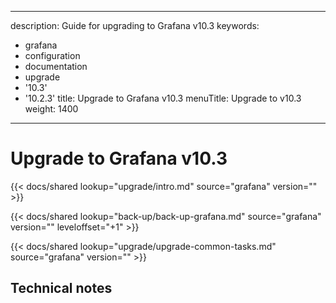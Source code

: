 -----

description: Guide for upgrading to Grafana v10.3
keywords:

- grafana
- configuration
- documentation
- upgrade
- '10.3'
- '10.2.3'
  title: Upgrade to Grafana v10.3
  menuTitle: Upgrade to v10.3
  weight: 1400

-----

# Upgrade to Grafana v10.3

{{\< docs/shared lookup="upgrade/intro.md" source="grafana" version="<GRAFANA VERSION>" \>}}

{{\< docs/shared lookup="back-up/back-up-grafana.md" source="grafana" version="<GRAFANA VERSION>" leveloffset="+1" \>}}

{{\< docs/shared lookup="upgrade/upgrade-common-tasks.md" source="grafana" version="<GRAFANA VERSION>" \>}}

## Technical notes
